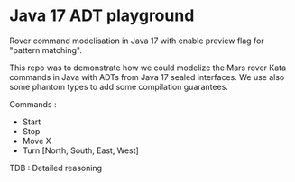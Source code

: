 # Java 17 ADT playground

Rover command modelisation in Java 17 with enable preview flag for "pattern matching".

This repo was to demonstrate how we could modelize the Mars rover Kata commands in Java with ADTs from Java 17 sealed interfaces.
 We use also some phantom types to add some compilation guarantees.

Commands :
- Start
- Stop
- Move X
- Turn [North, South, East, West]


TDB : Detailed reasoning 